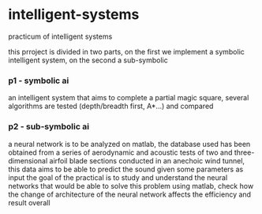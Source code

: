 # intelligent-systems
practicum of intelligent systems

this prroject is divided in two parts, on the first we implement a symbolic intelligent system, on the second a sub-symbolic

### p1 - symbolic ai
an intelligent system that aims to complete a partial magic square, several algorithms are tested (depth/breadth first, A*...) and compared

### p2 - sub-symbolic ai
a neural network is to be analyzed on matlab, the database used has been obtained from a series of aerodynamic and acoustic tests of two and three-dimensional airfoil blade sections conducted in an anechoic wind tunnel, this data aims to be able to predict the sound given some parameters as input
the goal of the practical is to study and understand the neural networks that would be able to solve this problem using matlab, check how the change of architecture of the neural network affects the efficiency and result overall
